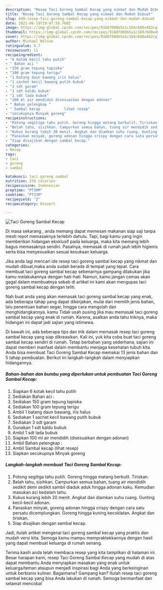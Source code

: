 ```yaml
---
description: "Resep Taci Goreng Sambal Kecap yang nikmat dan Mudah Dibuat"
title: "Resep Taci Goreng Sambal Kecap yang nikmat dan Mudah Dibuat"
slug: 649-resep-taci-goreng-sambal-kecap-yang-nikmat-dan-mudah-dibuat
date: 2021-06-19T19:47:59.760Z
image: https://img-global.cpcdn.com/recipes/9168f080b5a1c1b9/680x482cq70/taci-goreng-sambal-kecap-foto-resep-utama.jpg
thumbnail: https://img-global.cpcdn.com/recipes/9168f080b5a1c1b9/680x482cq70/taci-goreng-sambal-kecap-foto-resep-utama.jpg
cover: https://img-global.cpcdn.com/recipes/9168f080b5a1c1b9/680x482cq70/taci-goreng-sambal-kecap-foto-resep-utama.jpg
author: Michael Nelson
ratingvalue: 4.7
reviewcount: 11
recipeingredient:
- "6 kotak kecil tahu putih"
- " Bahan aci "
- "150 gram tepung tapioka"
- "100 gram tepung terigu"
- "1 batang daun bawang iris halus"
- "1 sachet kecil bawang putih bubuk"
- "3 sdt garam"
- "1 sdt kaldu bubuk"
- "1 sdt lada bubuk"
- "100 ml air mendidih disesuaikan dengan adonan"
- " Bahan pelengkap "
- " Sambal kecap           lihat resep"
- "secukupnya Minyak goreng"
recipeinstructions:
- "Potong segitiga tahu putih. Goreng hingga matang berkulit. Tiriskan."
- "Belah tahu, sisihkan. Campurkan semua bahan, tuang air mendidih sedikit demi sedikit sambil diaduk aduk hingga adonan kaku. Kemudian masukan aci kedalam tahu."
- "Kukus kurang lebih 20 menit. Angkat dan diamkan suhu ruang. Gunting kecil-kecil adonan."
- "Panaskan minyak, goreng adonan hingga crispy dengan cara satu persatu dicemplungkan. Goreng hingga kuning kecoklatan. Angkat dan tiriskan."
- "Siap disajikan dengan sambal kecap."
categories:
- Resep
tags:
- taci
- goreng
- sambal

katakunci: taci goreng sambal 
nutrition: 259 calories
recipecuisine: Indonesian
preptime: "PT30M"
cooktime: "PT33M"
recipeyield: "2"
recipecategory: Dessert

---
```



![Taci Goreng Sambal Kecap](https://img-global.cpcdn.com/recipes/9168f080b5a1c1b9/680x482cq70/taci-goreng-sambal-kecap-foto-resep-utama.jpg)

Di masa  sekarang , anda memang dapat memesan makanan siap saji tanpa mesti repot memasaknya terlebih dahulu. Tapi, bagi kamu yang ingin memberikan hidangan eksklusif pada keluarga, maka kita memang lebih bagus memasaknya sendiri. Pasalnya, memasak di rumah jauh lebih higienis serta bisa menyesuaikan sesuai kesukaan keluarga.

Jika anda lagi mencari ide resep taci goreng sambal kecap yang nikmat dan mudah dibuat,maka anda sudah berada di tempat yang tepat. Cara membuat taci goreng sambal kecap  sebenarnya gampang dilakukan jika kamu melakukannya dengan hati-hati. Namun, kamu jangan cemas akan gagal dalam membuatnya 
sebab di artikel ini kami akan mengupas taci goreng sambal kecap dengan teliti.  



Nah buat anda yang akan memasak taci goreng sambal kecap yang enak, ada beberapa tahap yang dapat dikerjakan, mulai dari memilih jenis bahan, lalu penentuan bahan segar, hingga cara mengolah dan menghidangkannya. kamu Tidak usah pusing jika mau memasak taci goreng sambal kecap yang enak di rumah. Karena, asalkan anda  tahu triknya, maka hidangan ini dapat jadi sajian yang istimewa.

Di bawah ini, ada beberapa tips dan trik dalam memasak resep taci goreng sambal kecap yang siap dikreasikan. Kali ini, yuk kita coba buat taci goreng sambal kecap sendiri di rumah. Tetap berbahan yang sederhana, sajian ini dapat memberi manfaat dalam membantu menjaga kesehatan tubuh kita. Anda bisa membuat Taci Goreng Sambal Kecap memakai 13 jenis bahan dan 5 tahap pembuatan. Berikut ini langkah-langkah dalam menyiapkan hidangannya.

<!--inarticleads1-->

##### Bahan-bahan dan bumbu yang diperlukan untuk pembuatan Taci Goreng Sambal Kecap:

1. Siapkan 6 kotak kecil tahu putih
1. Sediakan  Bahan aci :
1. Sediakan 150 gram tepung tapioka
1. Sediakan 100 gram tepung terigu
1. Ambil 1 batang daun bawang, iris halus
1. Sediakan 1 sachet kecil bawang putih bubuk
1. Sediakan 3 sdt garam
1. Gunakan 1 sdt kaldu bubuk
1. Ambil 1 sdt lada bubuk
1. Siapkan 100 ml air mendidih (disesuaikan dengan adonan)
1. Ambil  Bahan pelengkap :
1. Ambil  Sambal kecap           (lihat resep)
1. Siapkan secukupnya Minyak goreng




<!--inarticleads2-->

##### Langkah-langkah membuat Taci Goreng Sambal Kecap:

1. Potong segitiga tahu putih. Goreng hingga matang berkulit. Tiriskan.
1. Belah tahu, sisihkan. Campurkan semua bahan, tuang air mendidih sedikit demi sedikit sambil diaduk aduk hingga adonan kaku. Kemudian masukan aci kedalam tahu.
1. Kukus kurang lebih 20 menit. Angkat dan diamkan suhu ruang. Gunting kecil-kecil adonan.
1. Panaskan minyak, goreng adonan hingga crispy dengan cara satu persatu dicemplungkan. Goreng hingga kuning kecoklatan. Angkat dan tiriskan.
1. Siap disajikan dengan sambal kecap.




Jadi, itulah artikel mengenai  taci goreng sambal kecap  yang praktis dan mudah versi kita. Semoga kamu mampu mempraktekkannya dengan hasil yang dapat membuat keluarga di rumah senang. 

Terima kasih anda telah membaca resep yang kita tampilkan di halaman ini. Besar harapan kami, resep  Taci Goreng Sambal Kecap yang mudah di atas dapat membantu Anda menyiapkan masakan yang enak untuk keluarga/teman ataupun menjadi inspirasi bagi Anda yang berkeinginan untuk berbisnis kuliner. Bagaimana? Gampang kan? Itulah resep taci goreng sambal kecap yang bisa Anda lakukan di rumah. Semoga bermanfaat dan selamat mencoba!

